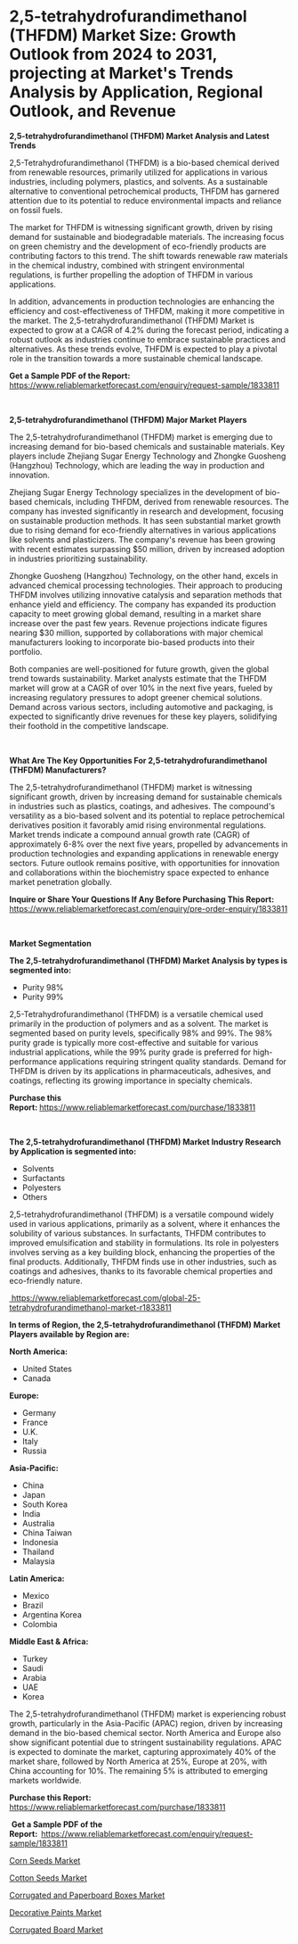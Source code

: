 <p><h1>2,5-tetrahydrofurandimethanol (THFDM) Market Size: Growth Outlook from 2024 to 2031, projecting at Market's Trends Analysis by Application, Regional Outlook, and Revenue</h1></p><p><strong>2,5-tetrahydrofurandimethanol (THFDM) Market Analysis and Latest Trends</strong></p>
<p><p>2,5-Tetrahydrofurandimethanol (THFDM) is a bio-based chemical derived from renewable resources, primarily utilized for applications in various industries, including polymers, plastics, and solvents. As a sustainable alternative to conventional petrochemical products, THFDM has garnered attention due to its potential to reduce environmental impacts and reliance on fossil fuels.</p><p>The market for THFDM is witnessing significant growth, driven by rising demand for sustainable and biodegradable materials. The increasing focus on green chemistry and the development of eco-friendly products are contributing factors to this trend. The shift towards renewable raw materials in the chemical industry, combined with stringent environmental regulations, is further propelling the adoption of THFDM in various applications.</p><p>In addition, advancements in production technologies are enhancing the efficiency and cost-effectiveness of THFDM, making it more competitive in the market. The 2,5-tetrahydrofurandimethanol (THFDM) Market is expected to grow at a CAGR of 4.2% during the forecast period, indicating a robust outlook as industries continue to embrace sustainable practices and alternatives. As these trends evolve, THFDM is expected to play a pivotal role in the transition towards a more sustainable chemical landscape.</p></p>
<p><strong>Get a Sample PDF of the Report:&nbsp;</strong> <a href="https://www.reliablemarketforecast.com/enquiry/request-sample/1833811?utm_campaign=1545&utm_medium=2&utm_source=Github&utm_content=ia&utm_term=17102024&utm_id=25-tetrahydrofurandimethanol-thfdm">https://www.reliablemarketforecast.com/enquiry/request-sample/1833811</a></p>
<p>&nbsp;</p>
<p><strong>2,5-tetrahydrofurandimethanol (THFDM) Major Market Players</strong></p>
<p><p>The 2,5-tetrahydrofurandimethanol (THFDM) market is emerging due to increasing demand for bio-based chemicals and sustainable materials. Key players include Zhejiang Sugar Energy Technology and Zhongke Guosheng (Hangzhou) Technology, which are leading the way in production and innovation.</p><p>Zhejiang Sugar Energy Technology specializes in the development of bio-based chemicals, including THFDM, derived from renewable resources. The company has invested significantly in research and development, focusing on sustainable production methods. It has seen substantial market growth due to rising demand for eco-friendly alternatives in various applications like solvents and plasticizers. The company's revenue has been growing with recent estimates surpassing $50 million, driven by increased adoption in industries prioritizing sustainability.</p><p>Zhongke Guosheng (Hangzhou) Technology, on the other hand, excels in advanced chemical processing technologies. Their approach to producing THFDM involves utilizing innovative catalysis and separation methods that enhance yield and efficiency. The company has expanded its production capacity to meet growing global demand, resulting in a market share increase over the past few years. Revenue projections indicate figures nearing $30 million, supported by collaborations with major chemical manufacturers looking to incorporate bio-based products into their portfolio.</p><p>Both companies are well-positioned for future growth, given the global trend towards sustainability. Market analysts estimate that the THFDM market will grow at a CAGR of over 10% in the next five years, fueled by increasing regulatory pressures to adopt greener chemical solutions. Demand across various sectors, including automotive and packaging, is expected to significantly drive revenues for these key players, solidifying their foothold in the competitive landscape.</p></p>
<p>&nbsp;</p>
<p><strong>What Are The Key Opportunities For 2,5-tetrahydrofurandimethanol (THFDM) Manufacturers?</strong></p>
<p><p>The 2,5-tetrahydrofurandimethanol (THFDM) market is witnessing significant growth, driven by increasing demand for sustainable chemicals in industries such as plastics, coatings, and adhesives. The compound's versatility as a bio-based solvent and its potential to replace petrochemical derivatives position it favorably amid rising environmental regulations. Market trends indicate a compound annual growth rate (CAGR) of approximately 6-8% over the next five years, propelled by advancements in production technologies and expanding applications in renewable energy sectors. Future outlook remains positive, with opportunities for innovation and collaborations within the biochemistry space expected to enhance market penetration globally.</p></p>
<p><strong>Inquire or Share Your Questions If Any Before Purchasing This Report:</strong> <a href="https://www.reliablemarketforecast.com/enquiry/pre-order-enquiry/1833811?utm_campaign=1545&utm_medium=2&utm_source=Github&utm_content=ia&utm_term=17102024&utm_id=25-tetrahydrofurandimethanol-thfdm">https://www.reliablemarketforecast.com/enquiry/pre-order-enquiry/1833811</a></p>
<p>&nbsp;</p>
<p><strong>Market Segmentation</strong></p>
<p><strong>The 2,5-tetrahydrofurandimethanol (THFDM) Market Analysis by types is segmented into:</strong></p>
<p><ul><li>Purity 98%</li><li>Purity 99%</li></ul></p>
<p><p>2,5-Tetrahydrofurandimethanol (THFDM) is a versatile chemical used primarily in the production of polymers and as a solvent. The market is segmented based on purity levels, specifically 98% and 99%. The 98% purity grade is typically more cost-effective and suitable for various industrial applications, while the 99% purity grade is preferred for high-performance applications requiring stringent quality standards. Demand for THFDM is driven by its applications in pharmaceuticals, adhesives, and coatings, reflecting its growing importance in specialty chemicals.</p></p>
<p><strong>Purchase this Report:&nbsp;</strong><a href="https://www.reliablemarketforecast.com/purchase/1833811?utm_campaign=1545&utm_medium=2&utm_source=Github&utm_content=ia&utm_term=17102024&utm_id=25-tetrahydrofurandimethanol-thfdm">https://www.reliablemarketforecast.com/purchase/1833811</a></p>
<p>&nbsp;</p>
<p><strong>The 2,5-tetrahydrofurandimethanol (THFDM) Market Industry Research by Application is segmented into:</strong></p>
<p><ul><li>Solvents</li><li>Surfactants</li><li>Polyesters</li><li>Others</li></ul></p>
<p><p>2,5-tetrahydrofurandimethanol (THFDM) is a versatile compound widely used in various applications, primarily as a solvent, where it enhances the solubility of various substances. In surfactants, THFDM contributes to improved emulsification and stability in formulations. Its role in polyesters involves serving as a key building block, enhancing the properties of the final products. Additionally, THFDM finds use in other industries, such as coatings and adhesives, thanks to its favorable chemical properties and eco-friendly nature.</p></p>
<p><a href="https://www.reliablemarketforecast.com/global-25-tetrahydrofurandimethanol-market-r1833811?utm_campaign=1545&utm_medium=2&utm_source=Github&utm_content=ia&utm_term=17102024&utm_id=25-tetrahydrofurandimethanol-thfdm">&nbsp;https://www.reliablemarketforecast.com/global-25-tetrahydrofurandimethanol-market-r1833811</a></p>
<p><strong>In terms of Region, the 2,5-tetrahydrofurandimethanol (THFDM) Market Players available by Region are:</strong></p>
<p>
    <p> <strong> North America: </strong>
        <ul>
            <li>United States</li>
            <li>Canada</li>
        </ul>
        </p> 
    <p> <strong> Europe: </strong>
        <ul>
            <li>Germany</li>
            <li>France</li>
            <li>U.K.</li>
            <li>Italy</li>
            <li>Russia</li>
        </ul>
        </p> 
    <p> <strong> Asia-Pacific: </strong>
        <ul>
            <li>China</li>
            <li>Japan</li>
            <li>South Korea</li>
            <li>India</li>
            <li>Australia</li>
            <li>China Taiwan</li>
            <li>Indonesia</li>
            <li>Thailand</li>
            <li>Malaysia</li>
        </ul>
        </p> 
    <p> <strong> Latin America: </strong>
        <ul>
            <li>Mexico</li>
            <li>Brazil</li>
            <li>Argentina Korea</li>
            <li>Colombia</li>
        </ul>
        </p> 
    <p> <strong> Middle East & Africa: </strong>
        <ul>
            <li>Turkey</li>
            <li>Saudi</li>
            <li>Arabia</li>
            <li>UAE</li>
            <li>Korea</li>
        </ul>
    </p>
    </p>
<p><p>The 2,5-tetrahydrofurandimethanol (THFDM) market is experiencing robust growth, particularly in the Asia-Pacific (APAC) region, driven by increasing demand in the bio-based chemical sector. North America and Europe also show significant potential due to stringent sustainability regulations. APAC is expected to dominate the market, capturing approximately 40% of the market share, followed by North America at 25%, Europe at 20%, with China accounting for 10%. The remaining 5% is attributed to emerging markets worldwide.</p></p>
<p><strong>Purchase this Report: </strong><a href="https://www.reliablemarketforecast.com/purchase/1833811?utm_campaign=1545&utm_medium=2&utm_source=Github&utm_content=ia&utm_term=17102024&utm_id=25-tetrahydrofurandimethanol-thfdm">https://www.reliablemarketforecast.com/purchase/1833811</a></p>
<p>&nbsp;<strong>Get a Sample PDF of the Report:&nbsp;&nbsp;</strong><a href="https://www.reliablemarketforecast.com/enquiry/request-sample/1833811?utm_campaign=1545&utm_medium=2&utm_source=Github&utm_content=ia&utm_term=17102024&utm_id=25-tetrahydrofurandimethanol-thfdm">https://www.reliablemarketforecast.com/enquiry/request-sample/1833811</a></p>
<p><strong></strong></p>
<p><p><a href="https://www.linkedin.com/pulse/comprehensive-corn-seeds-market-report-regional-analysis-growth-vgopf?utm_campaign=1545&utm_medium=2&utm_source=Github&utm_content=ia&utm_term=17102024&utm_id=25-tetrahydrofurandimethanol-thfdm">Corn Seeds Market</a></p><p><a href="https://www.linkedin.com/pulse/market-leaders-laggards-global-cotton-seeds-trends-forecast-2024-uqbrf?utm_campaign=1545&utm_medium=2&utm_source=Github&utm_content=ia&utm_term=17102024&utm_id=25-tetrahydrofurandimethanol-thfdm">Cotton Seeds Market</a></p><p><a href="https://www.linkedin.com/pulse/corrugated-paperboard-boxes-mosaic-piecing-together-global-market-c4ahe?utm_campaign=1545&utm_medium=2&utm_source=Github&utm_content=ia&utm_term=17102024&utm_id=25-tetrahydrofurandimethanol-thfdm">Corrugated and Paperboard Boxes Market</a></p><p><a href="https://www.linkedin.com/pulse/decorative-paints-market-growth-segmentation-regional-analysis-dyyte?utm_campaign=1545&utm_medium=2&utm_source=Github&utm_content=ia&utm_term=17102024&utm_id=25-tetrahydrofurandimethanol-thfdm">Decorative Paints Market</a></p><p><a href="https://www.linkedin.com/pulse/sustainability-trends-corrugated-board-industry-market-implications-h5lbe?utm_campaign=1545&utm_medium=2&utm_source=Github&utm_content=ia&utm_term=17102024&utm_id=25-tetrahydrofurandimethanol-thfdm">Corrugated Board Market</a></p></p>